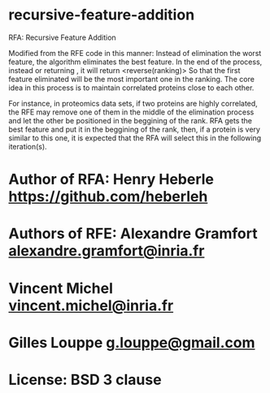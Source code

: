 # recursive-feature-addition
RFA: Recursive Feature Addition


Modified from the RFE code in this manner:
Instead of elimination the worst feature, the algorithm eliminates the best feature.
In the end of the process, instead or returning <ranking>, it will return <reverse(ranking)>
So that the first feature eliminated will be the most important one in the ranking.
The core idea in this process is to maintain correlated proteins close to each other.

For instance, in proteomics data sets, if two proteins are 
highly correlated, the RFE may remove one of them in the middle of the elimination process
and let the other be positioned in the beggining of the rank.
RFA gets the best feature and put it in the beggining of the rank, then, if a protein is 
very similar to this one, it is expected that the RFA will select this 
in the following iteration(s).


# Author of RFA: Henry Heberle <https://github.com/heberleh>

# Authors of RFE: Alexandre Gramfort <alexandre.gramfort@inria.fr>
#          Vincent Michel <vincent.michel@inria.fr>
#          Gilles Louppe <g.louppe@gmail.com>

# License: BSD 3 clause
